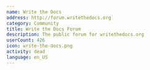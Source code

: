 ```yaml
---
name: Write the Docs
address: http://forum.writethedocs.org
category: Community
title: Write the Docs Forum
description: The public forum for writethedocs.org
userCount: 426
icon: write-the-docs.png
activity: dead
language: en_US
---
```

